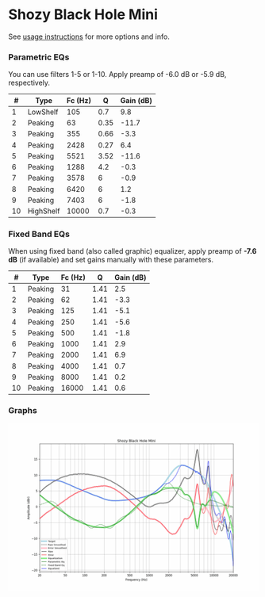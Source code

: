 # Shozy Black Hole Mini
See [usage instructions](https://github.com/jaakkopasanen/AutoEq#usage) for more options and info.

### Parametric EQs
You can use filters 1-5 or 1-10. Apply preamp of -6.0 dB or -5.9 dB, respectively.

|   # | Type      |   Fc (Hz) |    Q |   Gain (dB) |
|-----|-----------|-----------|------|-------------|
|   1 | LowShelf  |       105 | 0.7  |         9.8 |
|   2 | Peaking   |        63 | 0.35 |       -11.7 |
|   3 | Peaking   |       355 | 0.66 |        -3.3 |
|   4 | Peaking   |      2428 | 0.27 |         6.4 |
|   5 | Peaking   |      5521 | 3.52 |       -11.6 |
|   6 | Peaking   |      1288 | 4.2  |        -0.3 |
|   7 | Peaking   |      3578 | 6    |        -0.9 |
|   8 | Peaking   |      6420 | 6    |         1.2 |
|   9 | Peaking   |      7403 | 6    |        -1.8 |
|  10 | HighShelf |     10000 | 0.7  |        -0.3 |

### Fixed Band EQs
When using fixed band (also called graphic) equalizer, apply preamp of **-7.6 dB** (if available) and set gains manually with these parameters.

|   # | Type    |   Fc (Hz) |    Q |   Gain (dB) |
|-----|---------|-----------|------|-------------|
|   1 | Peaking |        31 | 1.41 |         2.5 |
|   2 | Peaking |        62 | 1.41 |        -3.3 |
|   3 | Peaking |       125 | 1.41 |        -5.1 |
|   4 | Peaking |       250 | 1.41 |        -5.6 |
|   5 | Peaking |       500 | 1.41 |        -1.8 |
|   6 | Peaking |      1000 | 1.41 |         2.9 |
|   7 | Peaking |      2000 | 1.41 |         6.9 |
|   8 | Peaking |      4000 | 1.41 |         0.7 |
|   9 | Peaking |      8000 | 1.41 |         0.2 |
|  10 | Peaking |     16000 | 1.41 |         0.6 |

### Graphs
![](./Shozy%20Black%20Hole%20Mini.png)
